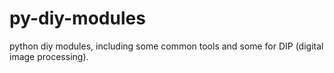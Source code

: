 # py-diy-modules
python diy modules, including some common tools and some for DIP (digital image processing).
